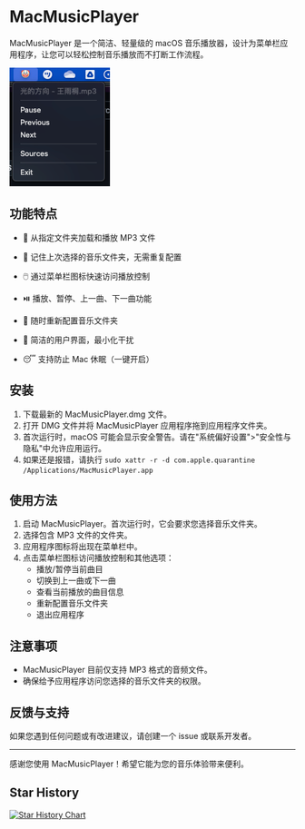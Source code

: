 # MacMusicPlayer

MacMusicPlayer 是一个简洁、轻量级的 macOS 音乐播放器，设计为菜单栏应用程序，让您可以轻松控制音乐播放而不打断工作流程。

![alt text](image.png)

## 功能特点

- 🎵 从指定文件夹加载和播放 MP3 文件
- 🔄 记住上次选择的音乐文件夹，无需重复配置
- 🖱️ 通过菜单栏图标快速访问播放控制
- ⏯️ 播放、暂停、上一曲、下一曲功能
- 📂 随时重新配置音乐文件夹
- 🎨 简洁的用户界面，最小化干扰

- 😴 支持防止 Mac 休眠（一键开启）

## 安装

1. 下载最新的 MacMusicPlayer.dmg 文件。
2. 打开 DMG 文件并将 MacMusicPlayer 应用程序拖到应用程序文件夹。
3. 首次运行时，macOS 可能会显示安全警告。请在"系统偏好设置">"安全性与隐私"中允许应用运行。
4. 如果还是报错，请执行 `sudo xattr -r -d com.apple.quarantine /Applications/MacMusicPlayer.app`

## 使用方法

1. 启动 MacMusicPlayer。首次运行时，它会要求您选择音乐文件夹。
2. 选择包含 MP3 文件的文件夹。
3. 应用程序图标将出现在菜单栏中。
4. 点击菜单栏图标访问播放控制和其他选项：
   - 播放/暂停当前曲目
   - 切换到上一曲或下一曲
   - 查看当前播放的曲目信息
   - 重新配置音乐文件夹
   - 退出应用程序

## 注意事项

- MacMusicPlayer 目前仅支持 MP3 格式的音频文件。
- 确保给予应用程序访问您选择的音乐文件夹的权限。

## 反馈与支持

如果您遇到任何问题或有改进建议，请创建一个 issue 或联系开发者。

---

感谢您使用 MacMusicPlayer！希望它能为您的音乐体验带来便利。

## Star History

[![Star History Chart](https://api.star-history.com/svg?repos=samzong/macmusicplayer&type=Timeline)](https://star-history.com/#samzong/macmusicplayer&Timeline)
